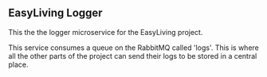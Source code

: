 ## EasyLiving Logger
This the the logger microservice for the EasyLiving project.

This service consumes a queue on the RabbitMQ called 'logs'.
This is where all the other parts of the project can send their logs to be stored in a central place.
